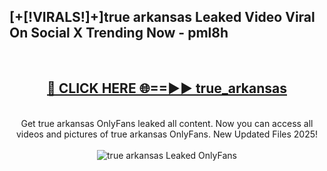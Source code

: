 <h2>[+[!VIRALS!]+]true arkansas Leaked Video Viral On Social X Trending Now - pml8h</h2>
<br>
<div align="center">
<h2><a href="https://libra.edu.pl?true_arkansas" rel="nofollow">🔴 CLICK HERE 🌐==►► true_arkansas</a></h2>
<br>
Get true arkansas OnlyFans leaked all content. Now you can access all videos and pictures of true arkansas OnlyFans. New Updated Files 2025!
<br>
<br>
<a href="https://libra.edu.pl?true_arkansas" rel="nofollow" data-target="animated-image.originalLink"><img src="https://i.ibb.co.com/WyWwxjT/player-gif2.gif" alt="true arkansas Leaked OnlyFans" style="max-width: 100%; display: inline-block;" data-target="animated-image.originalImage"></a>
</div>
<br>